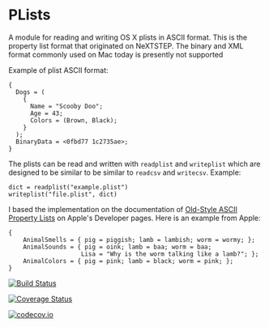 # PLists

A module for reading and writing OS X plists in ASCII format. This is the property list format that originated on NeXTSTEP. The binary and XML format commonly used on Mac today is presently not supported

Example of plist ASCII format:

	{
	  Dogs = (
	    {
	      Name = "Scooby Doo";
	      Age = 43;
	      Colors = (Brown, Black);
	    }
	  );
      BinaryData = <0fbd77 1c2735ae>;
	}
	
    
The plists can be read and written with `readplist` and `writeplist` which are designed to be similar to be similar to `readcsv` and `writecsv`. Example:

    dict = readplist("example.plist")
    writeplist("file.plist", dict)
    
I based the implementation on the documentation of [Old-Style ASCII Property Lists](https://developer.apple.com/library/content/documentation/Cocoa/Conceptual/PropertyLists/OldStylePlists/OldStylePLists.html) on Apple's Developer pages. Here is an example from Apple:

    {
        AnimalSmells = { pig = piggish; lamb = lambish; worm = wormy; };
        AnimalSounds = { pig = oink; lamb = baa; worm = baa;
                        Lisa = "Why is the worm talking like a lamb?"; };
        AnimalColors = { pig = pink; lamb = black; worm = pink; };
    }

[![Build Status](https://travis-ci.org/ordovician/PLists.jl.svg?branch=master)](https://travis-ci.org/ordovician/PLists.jl)

[![Coverage Status](https://coveralls.io/repos/ordovician/PLists.jl/badge.svg?branch=master&service=github)](https://coveralls.io/github/ordovician/PLists.jl?branch=master)

[![codecov.io](http://codecov.io/github/ordovician/PLists.jl/coverage.svg?branch=master)](http://codecov.io/github/ordovician/PLists.jl?branch=master)
